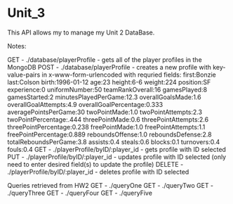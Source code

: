 # Unit_3

This API allows my to manage my Unit 2 DataBase.

Notes:

GET - ./database/playerProfile - gets all of the player profiles in the MongoDB
POST - ./database/playerProfile - creates a new profile with key-value-pairs in x-www-form-urlencoded with requried fields:
    first:Bonzie
    last:Colson
    birth:1996-01-12
    age:23
    height:6-6
    weight:224
    position:SF
    experience:0
    uniformNumber:50
    teamRankOverall:16
    gamesPlayed:8
    gamesStarted:2
    minutesPlayedPerGame:12.3
    overallGoalsMade:1.6
    overallGoalAttempts:4.9
    overallGoalPercentage:0.333
    averagePointsPerGame:30
    twoPointMade:1.0
    twoPointAttempts:2.3
    twoPointPercentage:.444
    threePointMade:0.6
    threePointAttempts:2.6
    threePointPercentage:0.238
    freePointMade:1.0
    freePointAttempts:1.1
    freePointPercentage:0.889
    reboundsOffense:1.0
    reboundsDefense:2.8
    totalReboundsPerGame:3.8
    assists:0.4
    steals:0.6
    blocks:0.1
    turnovers:0.4
    fouls:0.4
GET - ./playerProfile/byID/:player_id - gets profile with ID selected
PUT - ./playerProfile/byID/:player_id - updates profile with ID selected (only need to enter desired field(s) to update the profile)
DELETE - ./playerProfile/byID/:player_id - deletes profile with ID selected

Queries retrieved from HW2
GET - ./queryOne
GET - ./queryTwo
GET - ./queryThree
GET - ./queryFour
GET - ./queryFive
